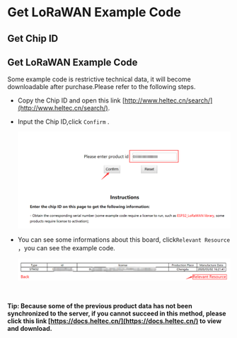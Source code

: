 # Get LoRaWAN Example Code

## Get Chip ID



## Get LoRaWAN Example Code

Some example code is restrictive technical data, it will become downloadable after purchase.Please refer to the following steps.

- Copy the Chip ID and open this link  [http://www.heltec.cn/search/](http://www.heltec.cn/search/).

- Input the Chip ID,click `Confirm` .

  ![](img/get_lorawan_example_code/01.png)

- You can see some informations about this board, click`Relevant Resource` ，you can see the example code.

  ![](img/get_lorawan_example_code/02.png)

  &nbsp;

**Tip: Because some of the previous product data has not been synchronized to the server, if you cannot succeed in this method, please click this link [https://docs.heltec.cn/](https://docs.heltec.cn/) to view and download.**